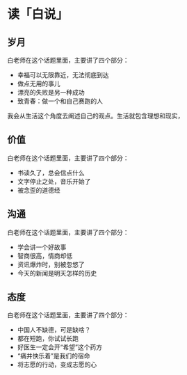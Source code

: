 # 读「白说」

## 岁月

白老师在这个话题里面，主要讲了四个部分：

- 幸福可以无限靠近，无法彻底到达
- 做点无用的事儿
- 漂亮的失败是另一种成功
- 致青春：做一个和自己赛跑的人

我会从生活这个角度去阐述自己的观点。生活就包含理想和现实，

## 价值

白老师在这个话题里面，主要讲了四个部分：

- 书读久了，总会信点什么
- 文字停止之处，音乐开始了
- 被念歪的道德经

## **沟通**

白老师在这个话题里面，主要讲了四个部分：

- 学会讲一个好故事
- 智商很高，情商却低
- 资讯爆炸时，别被忽悠了
- 今天的新闻是明天怎样的历史

## **态度**

白老师在这个话题里面，主要讲了四个部分：

- 中国人不缺德，可是缺啥？
- 都在短跑，你试试长跑
- 好医生一定会开“希望”这个药方
- “痛并快乐着”是我们的宿命
- 将志愿的行动，变成志愿的心